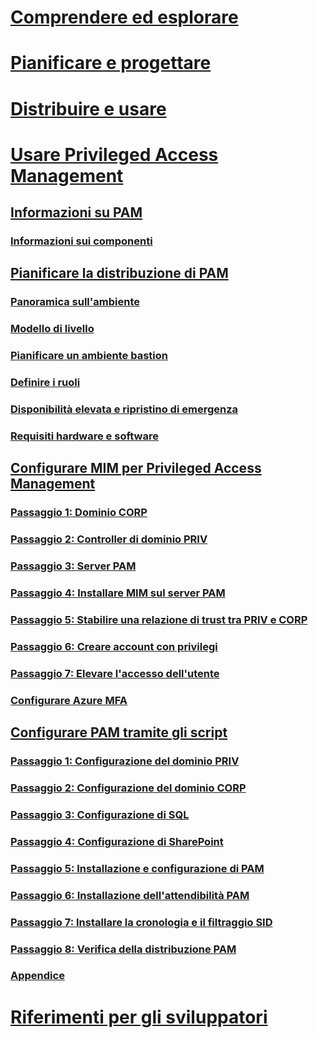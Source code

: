 # [Comprendere ed esplorare](/microsoft-identity-manager/understand-explore/microsoft-identity-manager-2016)
# [Pianificare e progettare](/microsoft-identity-manager/plan-design/microsoft-identity-manager-2016-supported-platforms)
# [Distribuire e usare](/microsoft-identity-manager/deploy-use/microsoft-identity-manager-deploy)
# [Usare Privileged Access Management](privileged-identity-management-for-active-directory-domain-services.md)
## [Informazioni su PAM](privileged-identity-management-for-active-directory-domain-services.md)
### [Informazioni sui componenti](principles-of-operation.md)
## [Pianificare la distribuzione di PAM](environment-overview.md)
### [Panoramica sull'ambiente](environment-overview.md)
### [Modello di livello](tier-model-for-partitioning-administrative-privileges.md)
### [Pianificare un ambiente bastion](planning-bastion-environment.md)
### [Definire i ruoli](defining-roles-for-pam.md)
### [Disponibilità elevata e ripristino di emergenza](high-availability-disaster-recovery-considerations-bastion-environment.md)
### [Requisiti hardware e software](hardware-software-requirements.md)
## [Configurare MIM per Privileged Access Management](configuring-mim-environment-for-pam.md)
### [Passaggio 1: Dominio CORP](step-1-prepare-corp-domain.md)
### [Passaggio 2: Controller di dominio PRIV](step-2-prepare-priv-domain-controller.md)
### [Passaggio 3: Server PAM](step-3-prepare-pam-server.md)
### [Passaggio 4: Installare MIM sul server PAM](step-4-install-mim-components-on-pam-server.md)
### [Passaggio 5: Stabilire una relazione di trust tra PRIV e CORP](step-5-establish-trust-between-priv-corp-forests.md)
### [Passaggio 6: Creare account con privilegi](step-6-transition-group-to-pam.md)
### [Passaggio 7: Elevare l'accesso dell'utente](step-7-elevate-user-access.md)
### [Configurare Azure MFA](use-azure-mfa-for-activation.md)
## [Configurare PAM tramite gli script](sp1-pam-configure-using-scripts.md)
### [Passaggio 1: Configurazione del dominio PRIV](sp1-step1-configuring-priv-domain.md)
### [Passaggio 2: Configurazione del dominio CORP](sp1-step2-configuring-corp-domain.md)
### [Passaggio 3: Configurazione di SQL](sp1-step3-installing-configuring-sql.md)
### [Passaggio 4: Configurazione di SharePoint](sp1-step4-configuring-sharepoiint.md)
### [Passaggio 5: Installazione e configurazione di PAM](sp1-step5-configuring-pam.md)
### [Passaggio 6: Installazione dell'attendibilità PAM](sp1-step6-setup-pam-trust.md)
### [Passaggio 7: Installare la cronologia e il filtraggio SID](sp1-step7-setup-sidhistory-sidfiltering.md)
### [Passaggio 8: Verifica della distribuzione PAM](sp1-step8-pam-deployment-verification.md)
### [Appendice](sp1-pam-deployment-addendum.md)
# [Riferimenti per gli sviluppatori](/microsoft-identity-manager/reference/microsoft-identity-manager-2016-developer-reference)


<!--HONumber=Sep16_HO4-->


